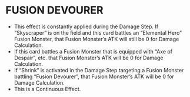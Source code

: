 
# FUSION DEVOURER

*   This effect is constantly applied during the Damage Step. If “Skyscraper” is on the field and this card battles an “Elemental Hero” Fusion Monster, that Fusion Monster’s ATK will still be 0 for Damage Calculation.
*   If this card battles a Fusion Monster that is equipped with “Axe of Despair”, etc. that Fusion Monster’s ATK will be 0 for Damage Calculation.
*   If “Shrink” is activated in the Damage Step targeting a Fusion Monster battling “Fusion Devourer”, that Fusion Monster’s ATK will be 0 for Damage Calculation.
*   This is a Continuous Effect.

  